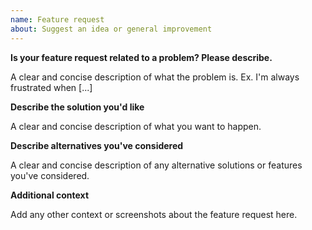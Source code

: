 ```yaml
---
name: Feature request
about: Suggest an idea or general improvement
---
```


<!--

Thanks for filing this feature request!

Please take your time to provide the relevant context
that allows us to understand your proposal.

-->


__Is your feature request related to a problem? Please describe.__

A clear and concise description of what the problem is. Ex. I'm always frustrated when [...]


__Describe the solution you'd like__

A clear and concise description of what you want to happen.

__Describe alternatives you've considered__

A clear and concise description of any alternative solutions or features you've considered.


__Additional context__

Add any other context or screenshots about the feature request here.
